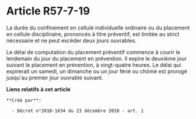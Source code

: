 # Article R57-7-19

La durée du confinement en cellule individuelle ordinaire ou du placement en cellule disciplinaire, prononcés à titre
préventif, est limitée au strict nécessaire et ne peut excéder deux jours ouvrables. 

Le délai de computation du placement préventif commence à courir le lendemain du jour du placement en prévention. Il expire
le deuxième jour suivant le placement en prévention, à vingt-quatre heures. Le délai qui expirerait un samedi, un dimanche ou
un jour férié ou chômé est prorogé jusqu'au premier jour ouvrable suivant.

**Liens relatifs à cet article**

	**Créé par**:

	  - Décret n°2010-1634 du 23 décembre 2010 - art. 1
